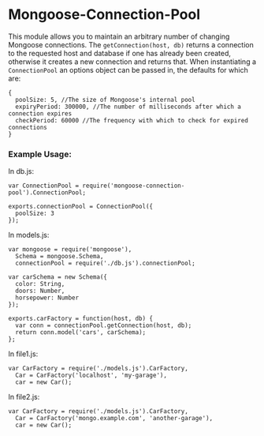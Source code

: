# Mongoose-Connection-Pool

This module allows you to maintain an arbitrary number of changing Mongoose 
connections. The `getConnection(host, db)` returns a connection to the 
requested host and database if one has already been created, otherwise it 
creates a new connection and returns that. When instantiating a 
`ConnectionPool` an options object can be passed in, the defaults for which 
are:

    {
      poolSize: 5, //The size of Mongoose's internal pool
      expiryPeriod: 300000, //The number of milliseconds after which a connection expires
      checkPeriod: 60000 //The frequency with which to check for expired connections
    }

### Example Usage:

In db.js:

    var ConnectionPool = require('mongoose-connection-pool').ConnectionPool;

    exports.connectionPool = ConnectionPool({
      poolSize: 3
    });

In models.js:

    var mongoose = require('mongoose'),
      Schema = mongoose.Schema,
      connectionPool = require('./db.js').connectionPool;

    var carSchema = new Schema({
      color: String,
      doors: Number,
      horsepower: Number
    });

    exports.carFactory = function(host, db) {
      var conn = connectionPool.getConnection(host, db);
      return conn.model('cars', carSchema);
    };

In file1.js:

    var CarFactory = require('./models.js').CarFactory,
      Car = CarFactory('localhost', 'my-garage'),
      car = new Car();

In file2.js:

    var CarFactory = require('./models.js').CarFactory,
      Car = CarFactory('mongo.example.com', 'another-garage'),
      car = new Car();

